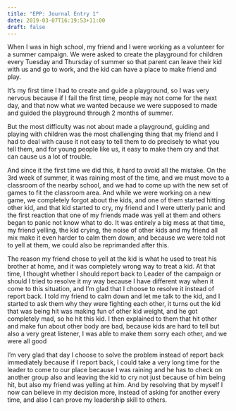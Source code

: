 ```yaml
---
title: "EPP: Journal Entry 1"
date: 2019-03-07T16:19:53+11:00
draft: false
---
```


When I was in high school, my friend and I were working as a volunteer for a summer campaign. We were asked to create the playground for children every Tuesday and Thursday of summer so that parent can leave their kid with us and go to work, and the kid can have a place to make friend and play.


It’s my first time I had to create and guide a playground, so I was very nervous because if I fail the first time, people may not come for the next day, and that now what we wanted because we were supposed to made and guided the playground through 2 months of summer.


But the most difficulty was not about made a playground, guiding and playing with children was the most challenging thing that my friend and I had to deal with cause it not easy to tell them to do precisely to what you tell them, and for young people like us, it easy to make them cry and that can cause us a lot of trouble.


And since it the first time we did this, it hard to avoid all the mistake. On the 3rd week of summer, it was raining most of the time, and we must move to a classroom of the nearby school, and we had to come up with the new set of games to fit the classroom area. And while we were working on a new game, we completely forgot about the kids, and one of them started hitting other kid, and that kid started to cry, my friend and I were utterly panic and the first reaction that one of my friends made was yell at them and others began to panic not know what to do. It was entirely a big mess at that time, my friend yelling, the kid crying, the noise of other kids and my friend all mix make it even harder to calm them down, and because we were told not to yell at them, we could also be reprimanded after this.


The reason my friend chose to yell at the kid is what he used to treat his brother at home, and it was completely wrong way to treat a kid. At that time, I thought whether I should report back to Leader of the campaign or should I tried to resolve it my way because I have different way when it come to this situation, and I’m glad that I choose to resolve it instead of report back. I told my friend to calm down and let me talk to the kid, and I started to ask them why they were fighting each other, it turns out the kid that was being hit was making fun of other kid weight, and he got completely mad, so he hit this kid. I then explained to them that hit other and make fun about other body are bad, because kids are hard to tell but also a very great listener, I was able to make them sorry each other, and we were all good


I’m very glad that day I choose to solve the problem instead of report back immediately because if I report back, I could take a very long time for the leader to come to our place because I was raining and he has to check on another group also and leaving the kid to cry not just because of him being hit, but also my friend was yelling at him. And by resolving that by myself I now can believe in my decision more, instead of asking for another every time, and also I can prove my leadership skill to others.
